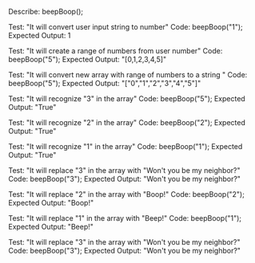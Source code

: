 Describe: beepBoop();

Test: "It will convert user input string to number"
Code: beepBoop("1");
Expected Output: 1

Test: "It will create a range of numbers from user number"
Code: beepBoop("5");
Expected Output: "[0,1,2,3,4,5]"

Test: "It will convert new array with range of numbers to a string "
Code: beepBoop("5");
Expected Output: "["0","1","2","3","4","5"]"

Test: "It will recognize "3" in the array"
Code: beepBoop("5");
Expected Output: "True"

Test: "It will recognize "2" in the array"
Code: beepBoop("2");
Expected Output: "True"

Test: "It will recognize "1" in the array"
Code: beepBoop("1");
Expected Output: "True"

Test: "It will replace "3" in the array with "Won't you be my neighbor?"
Code: beepBoop("3");
Expected Output: "Won't you be my neighbor?"

Test: "It will replace "2" in the array with "Boop!"
Code: beepBoop("2");
Expected Output: "Boop!"

Test: "It will replace "1" in the array with "Beep!"
Code: beepBoop("1");
Expected Output: "Beep!"

Test: "It will replace "3" in the array with "Won't you be my neighbor?"
Code: beepBoop("3");
Expected Output: "Won't you be my neighbor?"
